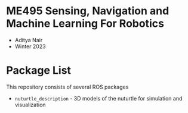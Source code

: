 # ME495 Sensing, Navigation and Machine Learning For Robotics
* Aditya Nair
* Winter 2023
# Package List
This repository consists of several ROS packages
- `nuturtle_description` - 3D models of the nuturtle for simulation and visualization
